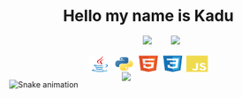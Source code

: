 <div align="center">
        <h1>Hello my name is Kadu</h1>
        <a href="https://github.com/Kadu17"></a>
        <img height="170em" src="https://github-readme-streak-stats.herokuapp.com/?user=Kadu17&theme=github_dark&hide_border=true&count_private=true"/>
        <img height="170em" src="https://github-readme-stats.vercel.app/api/top-langs/?username=kadu17&layout=compact&langs_count=7&theme=github_dark&hide_border=true"/>
    </div>

<div align="center">
<div style="display: inline_block"><br>
  <img align="center" alt="java" height="30" width="40" src="https://raw.githubusercontent.com/devicons/devicon/master/icons/java/java-original.svg">
  <img align="center" alt="Python" height="30" width="40" src="https://raw.githubusercontent.com/devicons/devicon/master/icons/python/python-original.svg">
  <img align="center" alt="HTML" height="30" width="40" src="https://raw.githubusercontent.com/devicons/devicon/master/icons/html5/html5-original.svg">
  <img align="center" alt="CSS" height="30" width="40" src="https://raw.githubusercontent.com/devicons/devicon/master/icons/css3/css3-original.svg">
  <img align="center" alt="Js" height="30" width="40" src="https://raw.githubusercontent.com/devicons/devicon/master/icons/javascript/javascript-plain.svg">
</div>
</div>
<img src = "chainsaw.gif" width = "300px" align = "right">
  
 </div>

![Snake animation](https://github.com/UT0P1C/UT0P1C/blob/output/github-contribution-grid-snake.svg)
